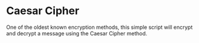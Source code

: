 # Caesar Cipher

One of the oldest known encryption methods, this simple script will encrypt and decrypt a message using the Caesar Cipher method.